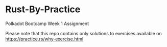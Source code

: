 # Rust-By-Practice
Polkadot Bootcamp Week 1 Assignment

Please note that this repo contains only solutions to exercises available on https://practice.rs/why-exercise.html
